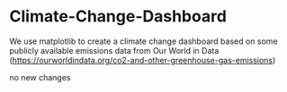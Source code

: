 # Climate-Change-Dashboard

We use matplotlib to create a climate change dashboard based on some publicly available emissions data from Our World in Data (https://ourworldindata.org/co2-and-other-greenhouse-gas-emissions)

no new changes
